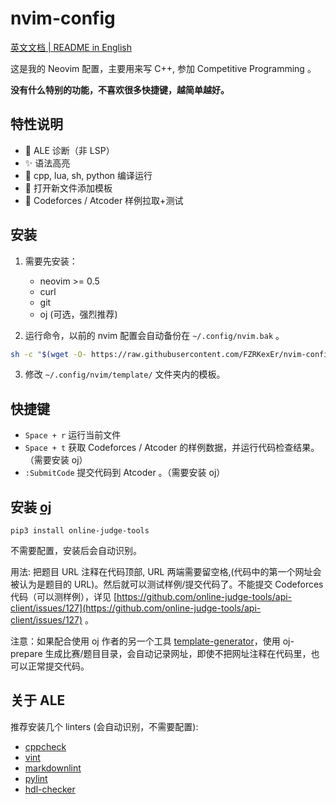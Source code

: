 # nvim-config

[英文文档 | README in English](README-en.md)

这是我的 Neovim 配置，主要用来写 C++, 参加 Competitive Programming 。

**没有什么特别的功能，不喜欢很多快捷键，越简单越好。**

## 特性说明

- 🌈 ALE 诊断（非 LSP）
- ✨ 语法高亮
- 🚀 cpp, lua, sh, python 编译运行
- 📖 打开新文件添加模板
- 👑 Codeforces / Atcoder 样例拉取+测试

## 安装

1. 需要先安装：

    - neovim >= 0.5
    - curl
    - git
    - oj (可选，强烈推荐)

2. 运行命令，以前的 nvim 配置会自动备份在 `~/.config/nvim.bak` 。

  ```sh
  sh -c "$(wget -O- https://raw.githubusercontent.com/FZRKexEr/nvim-config/main/install.sh)"
  ```

3. 修改 `~/.config/nvim/template/` 文件夹内的模板。

## 快捷键

- `Space + r` 运行当前文件
- `Space + t` 获取 Codeforces / Atcoder 的样例数据，并运行代码检查结果。（需要安装 oj）
- `:SubmitCode` 提交代码到 Atcoder 。（需要安装 oj）

## 安装 [oj](https://github.com/online-judge-tools/oj)
 
```shell
pip3 install online-judge-tools
```

不需要配置，安装后会自动识别。

用法: 把题目 URL 注释在代码顶部, URL 两端需要留空格,(代码中的第一个网址会被认为是题目的 URL)。然后就可以测试样例/提交代码了。不能提交 Codeforces 代码（可以测样例），详见 [https://github.com/online-judge-tools/api-client/issues/127](https://github.com/online-judge-tools/api-client/issues/127) 。

注意：如果配合使用 oj 作者的另一个工具 [template-generator](https://github.com/online-judge-tools/template-generator)，使用 oj-prepare 生成比赛/题目目录，会自动记录网址，即使不把网址注释在代码里，也可以正常提交代码。

## 关于 ALE

推荐安装几个 linters (会自动识别，不需要配置):

- [cppcheck](https://github.com/danmar/cppcheck)
- [vint](https://github.com/Vimjas/vint)
- [markdownlint](https://github.com/DavidAnson/markdownlint)
- [pylint](https://github.com/PyCQA/pylint)
- [hdl-checker](https://github.com/suoto/hdl_checker)
